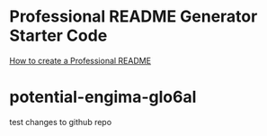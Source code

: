 # Professional README Generator Starter Code

[How to create a Professional README](https://coding-boot-camp.github.io/full-stack/github/professional-readme-guide)
# potential-engima-glo6al

test changes to github repo

